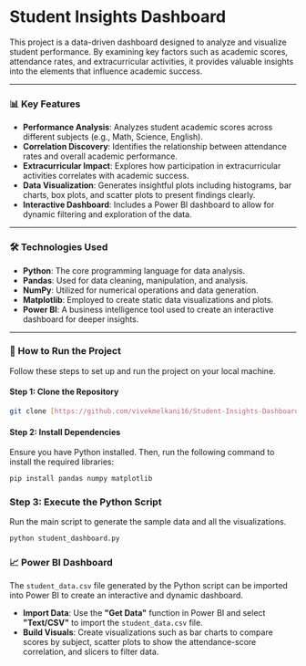 # Student Insights Dashboard

This project is a data-driven dashboard designed to analyze and visualize student performance. By examining key factors such as academic scores, attendance rates, and extracurricular activities, it provides valuable insights into the elements that influence academic success.

***

### 📊 Key Features

* **Performance Analysis**: Analyzes student academic scores across different subjects (e.g., Math, Science, English).
* **Correlation Discovery**: Identifies the relationship between attendance rates and overall academic performance.
* **Extracurricular Impact**: Explores how participation in extracurricular activities correlates with academic success.
* **Data Visualization**: Generates insightful plots including histograms, bar charts, box plots, and scatter plots to present findings clearly.
* **Interactive Dashboard**: Includes a Power BI dashboard to allow for dynamic filtering and exploration of the data.

***

### 🛠️ Technologies Used

-   **Python**: The core programming language for data analysis.
-   **Pandas**: Used for data cleaning, manipulation, and analysis.
-   **NumPy**: Utilized for numerical operations and data generation.
-   **Matplotlib**: Employed to create static data visualizations and plots.
-   **Power BI**: A business intelligence tool used to create an interactive dashboard for deeper insights.

***

### 🚀 How to Run the Project

Follow these steps to set up and run the project on your local machine.

#### Step 1: Clone the Repository

```bash
git clone [https://github.com/vivekmelkani16/Student-Insights-Dashboard.git](https://github.com/vivekmelkani16/Student-Insights-Dashboard.git)
```

#### Step 2: Install Dependencies
Ensure you have Python installed. Then, run the following command to install the required libraries:
```bash
pip install pandas numpy matplotlib
```
### Step 3: Execute the Python Script

Run the main script to generate the sample data and all the visualizations.

```bash
python student_dashboard.py
```
### 📈 Power BI Dashboard
The `student_data.csv` file generated by the Python script can be imported into Power BI to create an interactive and dynamic dashboard.

* **Import Data**: Use the **"Get Data"** function in Power BI and select **"Text/CSV"** to import the `student_data.csv` file.
* **Build Visuals**: Create visualizations such as bar charts to compare scores by subject, scatter plots to show the attendance-score correlation, and slicers to filter data.
